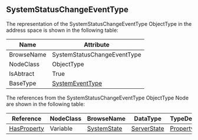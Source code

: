 <!-- objecttype -->
## SystemStatusChangeEventType

The representation of the SystemStatusChangeEventType ObjectType in the address space is shown in the following table:  

|Name|Attribute|
|---|---|
|BrowseName|SystemStatusChangeEventType|
|NodeClass|ObjectType|
|IsAbtract|True|
|BaseType|[SystemEventType](../../../Part5/ObjectTypes/SystemEventType/readme.md)|

The references from the SystemStatusChangeEventType ObjectType Node are shown in the following table:  

|Reference|NodeClass|BrowseName|DataType|TypeDefinition|ModellingRule|
|---|---|---|---|---|---|
|[HasProperty](../../../Part3/ReferenceTypes/HasProperty/readme.md)|Variable|[SystemState](#SystemState)|[ServerState](../../../Part5/DataTypes/ServerState/readme.md)|[PropertyType](../../Part5/VariableTypes/PropertyType/readme.md)|[Mandatory](../../Objects/Mandatory/readme.md)|


